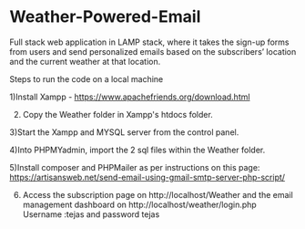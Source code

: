 # Weather-Powered-Email
Full stack web application in LAMP stack, where it takes the sign-up forms from users and send
personalized emails based on the subscribers’ location and the current weather at that location.

Steps to run the code on a local machine

1)Install Xampp - https://www.apachefriends.org/download.html

2) Copy the Weather folder in Xampp's htdocs folder.

3)Start the Xampp and MYSQL server from the control panel.

4)Into PHPMYadmin, import the 2 sql files within the Weather folder.

5)Install composer and PHPMailer as per instructions on this page: https://artisansweb.net/send-email-using-gmail-smtp-server-php-script/

6) Access the subscription page on http://localhost/Weather and the email management dashboard on http://localhost/weather/login.php
Username :tejas and password tejas 
